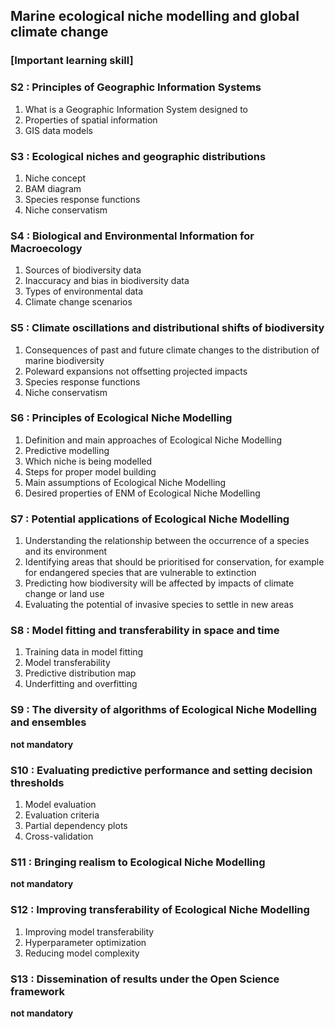 ## Marine ecological niche modelling and global climate change
### [Important learning skill]

### S2 : Principles of Geographic Information Systems

1. What is a Geographic Information System designed to <br>
2. Properties of spatial information <br>
3. GIS data models

### S3 : Ecological niches and geographic distributions

1. Niche concept <br>
2. BAM diagram <br>
3. Species response functions <br>
4. Niche conservatism

### S4 : Biological and Environmental Information for Macroecology

1. Sources of biodiversity data <br>
2. Inaccuracy and bias in biodiversity data <br>
3. Types of environmental data <br>
4. Climate change scenarios

### S5 : Climate oscillations and distributional shifts of biodiversity

1. Consequences of past and future climate changes to the distribution of marine biodiversity <br>
2. Poleward expansions not offsetting projected impacts <br>
3. Species response functions <br>
4. Niche conservatism

### S6 : Principles of Ecological Niche Modelling

1. Definition and main approaches of Ecological Niche Modelling <br>
2. Predictive modelling <br>
3. Which niche is being modelled <br>
4. Steps for proper model building <br>
5. Main assumptions of Ecological Niche Modelling <br>
6. Desired properties of ENM of Ecological Niche Modelling

### S7 : Potential applications of Ecological Niche Modelling

1. Understanding the relationship between the occurrence of a species and its environment <br>
2. Identifying areas that should be prioritised for conservation, for example for endangered species that are vulnerable to extinction <br>
3. Predicting how biodiversity will be affected by impacts of climate change or land use <br>
4. Evaluating the potential of invasive species to settle in new areas

### S8 : Model fitting and transferability in space and time

1. Training data in model fitting <br>
2. Model transferability <br>
3. Predictive distribution map <br>
4. Underfitting and overfitting

### S9 : The diversity of algorithms of Ecological Niche Modelling and ensembles

**not mandatory**

### S10 : Evaluating predictive performance and setting decision thresholds

1. Model evaluation <br>
2. Evaluation criteria <br>
3. Partial dependency plots <br>
4. Cross-validation

### S11 : Bringing realism to Ecological Niche Modelling

**not mandatory**

### S12 : Improving transferability of Ecological Niche Modelling

1. Improving model transferability <br>
2. Hyperparameter optimization <br>
3. Reducing model complexity

### S13 : Dissemination of results under the Open Science framework

**not mandatory**
